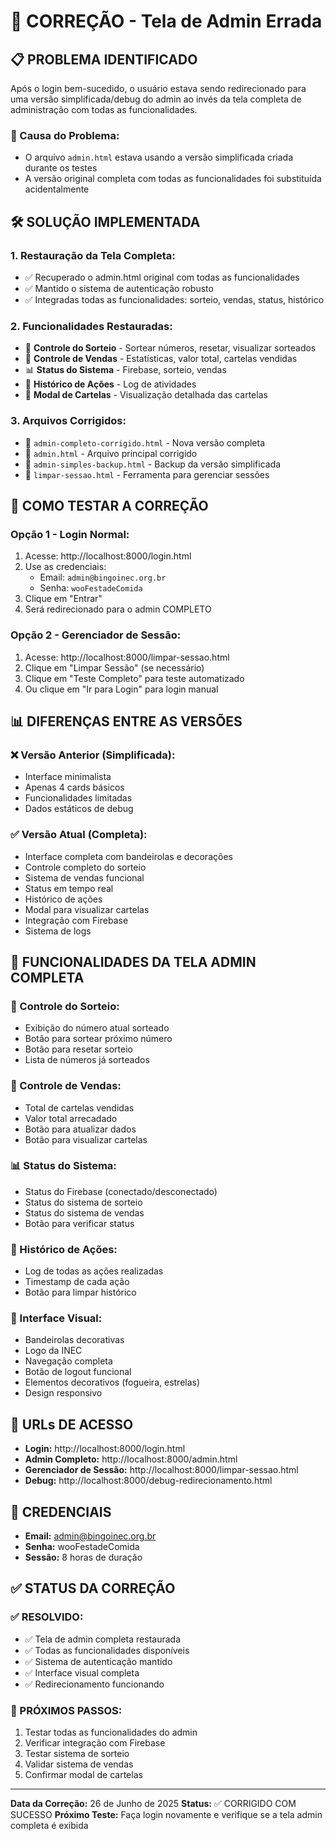 # 🔧 CORREÇÃO - Tela de Admin Errada

## 📋 PROBLEMA IDENTIFICADO

Após o login bem-sucedido, o usuário estava sendo redirecionado para uma versão simplificada/debug do admin ao invés da tela completa de administração com todas as funcionalidades.

### 🎯 Causa do Problema:
- O arquivo `admin.html` estava usando a versão simplificada criada durante os testes
- A versão original completa com todas as funcionalidades foi substituída acidentalmente

## 🛠️ SOLUÇÃO IMPLEMENTADA

### 1. **Restauração da Tela Completa:**
- ✅ Recuperado o admin.html original com todas as funcionalidades
- ✅ Mantido o sistema de autenticação robusto
- ✅ Integradas todas as funcionalidades: sorteio, vendas, status, histórico

### 2. **Funcionalidades Restauradas:**
- 🎲 **Controle do Sorteio** - Sortear números, resetar, visualizar sorteados
- 🎫 **Controle de Vendas** - Estatísticas, valor total, cartelas vendidas
- 📊 **Status do Sistema** - Firebase, sorteio, vendas
- 📜 **Histórico de Ações** - Log de atividades
- 👀 **Modal de Cartelas** - Visualização detalhada das cartelas

### 3. **Arquivos Corrigidos:**
- 📄 `admin-completo-corrigido.html` - Nova versão completa
- 📄 `admin.html` - Arquivo principal corrigido
- 📄 `admin-simples-backup.html` - Backup da versão simplificada
- 📄 `limpar-sessao.html` - Ferramenta para gerenciar sessões

## 🧪 COMO TESTAR A CORREÇÃO

### Opção 1 - Login Normal:
1. Acesse: http://localhost:8000/login.html
2. Use as credenciais:
   - Email: `admin@bingoinec.org.br`
   - Senha: `wooFestadeComida`
3. Clique em "Entrar"
4. Será redirecionado para o admin COMPLETO

### Opção 2 - Gerenciador de Sessão:
1. Acesse: http://localhost:8000/limpar-sessao.html
2. Clique em "Limpar Sessão" (se necessário)
3. Clique em "Teste Completo" para teste automatizado
4. Ou clique em "Ir para Login" para login manual

## 📊 DIFERENÇAS ENTRE AS VERSÕES

### ❌ Versão Anterior (Simplificada):
- Interface minimalista
- Apenas 4 cards básicos
- Funcionalidades limitadas
- Dados estáticos de debug

### ✅ Versão Atual (Completa):
- Interface completa com bandeirolas e decorações
- Controle completo do sorteio
- Sistema de vendas funcional
- Status em tempo real
- Histórico de ações
- Modal para visualizar cartelas
- Integração com Firebase
- Sistema de logs

## 🎯 FUNCIONALIDADES DA TELA ADMIN COMPLETA

### 🎲 Controle do Sorteio:
- Exibição do número atual sorteado
- Botão para sortear próximo número
- Botão para resetar sorteio
- Lista de números já sorteados

### 🎫 Controle de Vendas:
- Total de cartelas vendidas
- Valor total arrecadado
- Botão para atualizar dados
- Botão para visualizar cartelas

### 📊 Status do Sistema:
- Status do Firebase (conectado/desconectado)
- Status do sistema de sorteio
- Status do sistema de vendas
- Botão para verificar status

### 📜 Histórico de Ações:
- Log de todas as ações realizadas
- Timestamp de cada ação
- Botão para limpar histórico

### 🎨 Interface Visual:
- Bandeirolas decorativas
- Logo da INEC
- Navegação completa
- Botão de logout funcional
- Elementos decorativos (fogueira, estrelas)
- Design responsivo

## 🔗 URLs DE ACESSO

- **Login:** http://localhost:8000/login.html
- **Admin Completo:** http://localhost:8000/admin.html
- **Gerenciador de Sessão:** http://localhost:8000/limpar-sessao.html
- **Debug:** http://localhost:8000/debug-redirecionamento.html

## 🔑 CREDENCIAIS

- **Email:** admin@bingoinec.org.br
- **Senha:** wooFestadeComida
- **Sessão:** 8 horas de duração

## ✅ STATUS DA CORREÇÃO

### ✅ RESOLVIDO:
- ✅ Tela de admin completa restaurada
- ✅ Todas as funcionalidades disponíveis
- ✅ Sistema de autenticação mantido
- ✅ Interface visual completa
- ✅ Redirecionamento funcionando

### 🎯 PRÓXIMOS PASSOS:
1. Testar todas as funcionalidades do admin
2. Verificar integração com Firebase
3. Testar sistema de sorteio
4. Validar sistema de vendas
5. Confirmar modal de cartelas

---

**Data da Correção:** 26 de Junho de 2025
**Status:** ✅ CORRIGIDO COM SUCESSO
**Próximo Teste:** Faça login novamente e verifique se a tela admin completa é exibida
